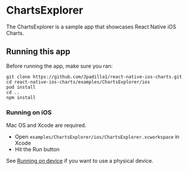 # ChartsExplorer

The ChartsExplorer is a sample app that showcases React Native iOS Charts.

## Running this app

Before running the app, make sure you ran:

    git clone https://github.com/Jpadilla1/react-native-ios-charts.git
    cd react-native-ios-charts/examples/ChartsExplorer/ios
    pod install
    cd ..
    npm install

### Running on iOS

Mac OS and Xcode are required.

- Open `examples/ChartsExplorer/ios/ChartsExplorer.xcworkspace` in Xcode
- Hit the Run button

See [Running on device](https://facebook.github.io/react-native/docs/running-on-device-ios.html) if you want to use a physical device.
